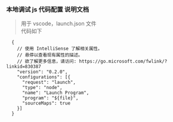 ### 本地调试 js 代码配置 说明文档

> 用于 vscode，launch.json 文件<br> 代码如下

```
  {
    // 使用 IntelliSense 了解相关属性。
    // 悬停以查看现有属性的描述。
    // 欲了解更多信息，请访问: https://go.microsoft.com/fwlink/?linkid=830387
    "version": "0.2.0",
    "configurations": [{
      "request": "launch",
      "type": "node",
      "name": "Launch Program",
      "program": "${file}",
      "sourceMaps": true
    }]
  }
```
